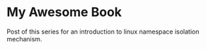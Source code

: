 # My Awesome Book

   Post of this series for an introduction to linux namespace isolation mechanism.
